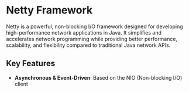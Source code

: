 # Netty Framework

Netty is a powerful, non-blocking I/O framework designed for developing high-performance network applications in Java. It simplifies and accelerates network programming while providing better performance, scalability, and flexibility compared to traditional Java network APIs.

## Key Features

- **Asynchronous & Event-Driven**: Based on the NIO (Non-blocking I/O) client